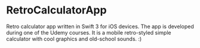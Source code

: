 # RetroCalculatorApp
Retro calculator app written in Swift 3 for iOS devices. The app is developed during one of the Udemy courses. 
It is a mobile retro-styled simple calculator with cool graphics and old-school sounds. :)
